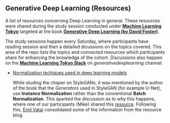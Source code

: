 ## Generative Deep Learning (Resources) ##

A list of resources concerning Deep Learning in general. These resources were shared during the study session conducted under **[Machine Learning Tokyo](https://machinelearningtokyo.com/)** targeted at the book **[Generative Deep Learning (by David Foster)](https://www.oreilly.com/library/view/generative-deep-learning/9781492041931/)**. 

The study sessions happen every Saturday, where participants have reading session and then a detailed dicussions on the topics covered. This area of the repo lists the topics and connected resources which participants share for enhancing the knowledge of the cohort. Discussions also happen on the **[Machine Learning Tokyo Slack](https://machinelearningtokyo.slack.com/)** on *generativedeeplearning* channel. 

- [Normalization techiques used in deep learning models](./Normalization_Techniques_in_Deep_Learning.md)
     
     While studing the chaper on StyleGANs, it was mentioned by the author of the book that the *Generators* used in StyleGAN (for example U-Net), use **Instance Normalization** rather than the conventional **Batch Normalization**. This sparked the discussion as to why this happens, where one of our participants (Mike) shared this [resource](https://mlexplained.com/2018/11/30/an-overview-of-normalization-methods-in-deep-learning/). Following this, [Emil Vatai](https://github.com/vatai) consolidated some of the information from the resource blog. 
